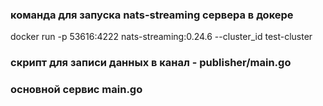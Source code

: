 ### команда для запуска nats-streaming сервера в докере
docker run -p 53616:4222 nats-streaming:0.24.6 --cluster_id test-cluster

### скрипт для записи данных в канал - publisher/main.go

### основной сервис main.go
